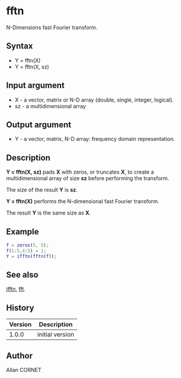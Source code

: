 # fftn

N-Dimensions fast Fourier transform.

## Syntax

- Y = fftn(X)
- Y = fftn(X, sz)

## Input argument

- X - a vector, matrix or N-D array (double, single, integer, logical).
- sz - a multidimensional array

## Output argument

- Y - a vector, matrix, N-D array: frequency domain representation.

## Description

  <p><b>Y = fftn(X, sz)</b> pads <b>X</b> with zeros, or truncates <b>X</b>, to create a multidimensional array of size <b>sz</b> before performing the transform.</p>
  <p>The size of the result <b>Y</b> is <b>sz</b>.</p>
  <p><b>Y = fftn(X)</b> performs the N-dimensional fast Fourier transform.</p>
  <p>The result <b>Y</b> is the same size as <b>X</b>.</p>

## Example

```matlab
f = zeros(5, 5);
f(1:5,4:5) = 1;
Y = ifftn(fftn(f));
```

## See also

[ifftn](ifftn.md), [fft](fft.md).

## History

| Version | Description     |
| ------- | --------------- |
| 1.0.0   | initial version |

## Author

Allan CORNET
